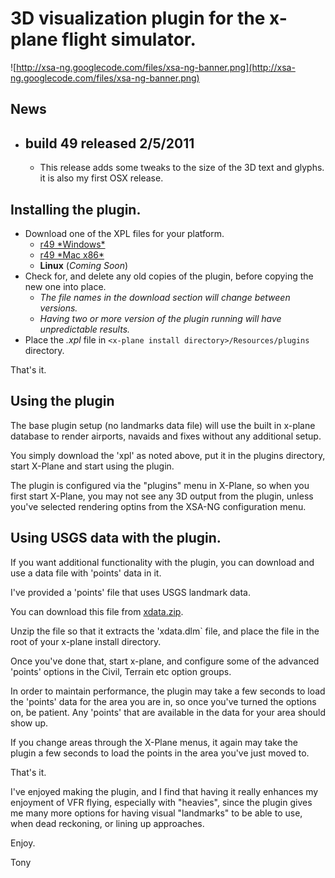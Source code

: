 # 3D visualization plugin for the x-plane flight simulator. #

![http://xsa-ng.googlecode.com/files/xsa-ng-banner.png](http://xsa-ng.googlecode.com/files/xsa-ng-banner.png)

## News ##
  * ## build 49 released 2/5/2011 ##
    * This release adds some tweaks to the size of the 3D text and glyphs. it is also my first OSX release.

## **Installing** the plugin. ##

  * Download one of the XPL files for your platform.
    * [r49 \*Windows\*](http://xsa-ng.googlecode.com/files/xsa-ng-win-r49.xpl)
    * [r49 \*Mac x86\*](http://xsa-ng.googlecode.com/files/xsa-ng-mac-r49.xpl)
    * **Linux** (_Coming Soon_)
  * Check for, and delete any old copies of the plugin, before copying the new one into place.
    * _The file names in the download section will change between versions._
    * _Having two or more version of the plugin running will have unpredictable results._
  * Place the _.xpl_ file in `<x-plane install directory>/Resources/plugins` directory.

That's it.

## Using the plugin ##

The base plugin setup (no landmarks data file) will use the built in x-plane database to render airports, navaids and fixes without any additional setup.

You simply download the 'xpl' as noted above, put it in the plugins directory, start X-Plane and start using the plugin.

The plugin is configured via the "plugins" menu in X-Plane, so when you first start X-Plane, you may not see any 3D output from the plugin, unless you've selected rendering optins from the XSA-NG configuration menu.

## Using USGS data with the plugin. ##

If you want additional functionality with the plugin, you can download and use a data file with 'points' data in it.

I've provided a 'points' file that uses USGS landmark data.

You can download this file from [xdata.zip](http://xsa-ng.googlecode.com/files/xdata.zip).

Unzip the file so that it extracts the 'xdata.dlm` file, and place the file in the root of your x-plane install directory.

Once you've done that, start x-plane, and configure some of the advanced 'points' options in the Civil, Terrain etc option groups.

In order to maintain performance, the plugin may take a few seconds to load the 'points' data for the area you are in, so once you've turned the options on, be patient. Any 'points' that are available in the data for your area should show up.

If you change areas through the X-Plane menus, it again may take the plugin a few seconds to load the points in the area you've just moved to.

That's it.

I've enjoyed making the plugin, and I find that having it really enhances my enjoyment of VFR flying, especially with "heavies", since the plugin gives me many more options for having visual "landmarks" to be able to use, when dead reckoning, or lining up approaches.

Enjoy.

Tony